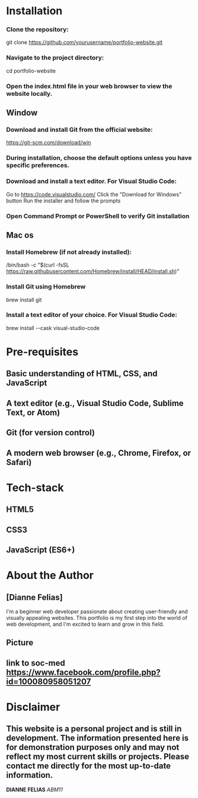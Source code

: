 # Installation
### Clone the repository:
git clone https://github.com/yourusername/portfolio-website.git
### Navigate to the project directory:
cd portfolio-website
### Open the index.html file in your web browser to view the website locally.
## Window 
### Download and install Git from the official website:
https://git-scm.com/download/win
### During installation, choose the default options unless you have specific preferences.
### Download and install a text editor. For Visual Studio Code:

Go to https://code.visualstudio.com/
Click the "Download for Windows" button
Run the installer and follow the prompts

### Open Command Prompt or PowerShell to verify Git installation
## Mac os
### Install Homebrew (if not already installed):
 /bin/bash -c "$(curl -fsSL https://raw.githubusercontent.com/Homebrew/install/HEAD/install.sh)"
### Install Git using Homebrew
brew install git
### Install a text editor of your choice. For Visual Studio Code:
brew install --cask visual-studio-code
# Pre-requisites
## Basic understanding of HTML, CSS, and JavaScript
## A text editor (e.g., Visual Studio Code, Sublime Text, or Atom)
## Git (for version control)
## A modern web browser (e.g., Chrome, Firefox, or Safari)
# Tech-stack
## HTML5
## CSS3
## JavaScript (ES6+)

# About the Author
## [Dianne Felias]
I'm a beginner web developer passionate about creating user-friendly and visually appealing websites. This portfolio is my first step into the world of web development, and I'm excited to learn and grow in this field.
## Picture
## link to soc-med https://www.facebook.com/profile.php?id=100080958051207

# Disclaimer
## This website is a personal project and is still in development. The information presented here is for demonstration purposes only and may not reflect my most current skills or projects. Please contact me directly for the most up-to-date information.
**DIANNE FELIAS**
_ABM11_
